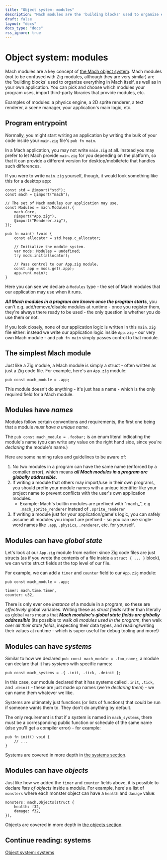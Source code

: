 ```yaml
---
title: "Object system: modules"
description: "Mach modules are the 'building blocks' used to organize everything in Mach itself, as well as in your own application."
draft: false
layout: "docs"
docs_type: "docs"
rss_ignore: true
---
```


# Object system: modules

Mach modules are a key concept of [the Mach object system](../). Mach modules (not to be confused with Zig modules, although they are very similar) are the 'building blocks' used to organize everything in Mach itself, as well as in your own application. You can pick and choose which modules your program uses, import third-party libraries that provide modules, etc.

Examples of modules: a physics engine, a 2D sprite renderer, a text renderer, a scene manager, your application's main logic, etc.

## Program entrypoint

Normally, you might start writing an application by writing the bulk of your code inside your `main.zig` file's `pub fn main`.

In a Mach application, you may not write `main.zig` at all. Instead you may prefer to let Mach provide `main.zig` for you depending on the platform, so that it can provide a different version for desktop/mobile/etc that handles such differences.

If you were to write `main.zig` yourself, though, it would look something like this for a desktop app:

```zig
const std = @import("std");
const mach = @import("mach");

// The set of Mach modules our application may use.
const Modules = mach.Modules(.{
    mach.Core,
    @import("App.zig"),
    @import("Renderer.zig"),
});

pub fn main() !void {
    const allocator = std.heap.c_allocator;

    // Initialize the module system.
    var mods: Modules = undefined;
    try mods.init(allocator);

    // Pass control to our App.zig module.
    const app = mods.get(.app);
    app.run(.main);
}
```

Here you can see we declare a `Modules` type - the set of Mach modules that our application may use when it runs.

**_All Mach modules in a program are known once the program starts_**, you can't e.g. add/remove/disable modules at runtime - once you register them, they're always there ready to be used - the only question is whether you do use them or not.

If you look closely, none of our application logic is written in this `main.zig` file either: instead we write our application logic inside `App.zig` - our very own Mach module - and `pub fn main` simply passes control to that module.

## The simplest Mach module

Just like a Zig module, a Mach module is simply a struct - often written as just a Zig code file. For example, here's an `App.zig` module:

```zig
pub const mach_module = .app;
```

This module doesn't do anything - it's just has a name - which is the only required field for a Mach module.

## Modules have _names_

Modules follow certain conventions and requirements, the first one being that a module _must have a unique name_.

The `pub const mach_module = .foobar;` is an enum literal indicating the module's name (you can write any value on the right hand side, since you're _declaring_ the module's name.)

Here are some naming rules and guidelines to be aware of:

1. No two modules in a program can have the same name (enforced by a compiler error), which means **_all Mach modules in a program are globally addressible_**.
2. If writing a module that others may import/use in their own programs, you should prefix your module names with a unique identifier like your project name to prevent conflicts with the user's own application modules.
   * Example: Mach's builtin modules are prefixed with "mach_", e.g. `.mach_sprite_renderer` instead of `.sprite_renderer`
3. If writing a module just for your application/game's logic, you can safely assume all modules you import are prefixed - so you can use single-word names like `.app`, `.physics`, `.renderer`, etc. for yourself.

## Modules can have _global state_

Let's look at our `App.zig` module from earlier: since Zig code files are just structs (as if you wrote the contents of a file inside a `struct { ... }` block), we can write struct fields at the top level of our file.

For example, we can add a `timer` and `counter` field to our `App.zig` module:

```zig
pub const mach_module = .app;

timer: mach.time.Timer,
counter: u32,
```

There is only ever one _instance_ of a module in a program, so these are _effectively_ global variables. Writing these as _struct fields_ rather than literally as global `var`s means that **_Mach moduloe's global state fields are globally addressible_** (its possible to walk _all modules used in the program_, then walk over _all their state fields_, inspecting their data types, and reading/writing their values at runtime - which is super useful for debug tooling and more!)

## Modules can have _systems_

Similar to how we declared `pub const mach_module = .foo_name;`, a module can declare that it has _systems_ with specific names:

```zig
pub const mach_systems = .{ .init, .tick, .deinit };
```

In this case, our module declared that it has systems called `.init`, `.tick`, and `.deinit` - these are just made up names (we're _declaring them_) - we can name them whatever we like.

Systems are ultimately just functions (or lists of functions) that _could_ be run if someone wants them to. They don't do anything by default.

The only requirement is that if a system is named in `mach_systems`, there must be a corresponding public function or schedule of the same name (else you'll get a compiler error) - for example:

```zig
pub fn init() void {
    // ...
}
```

Systems are covered in more depth in [the systems section](../systems).

## Modules can have _objects_

Just like how we added the `timer` and `counter` fields above, it is possible to declare _lists of objects_ inside a module. For example, here's a list of `monsters` where each monster object can have a `health` and `damage` value:

```zig
monsters: mach.Objects(struct {
    health: f32,
    damage: f32,
}),
```

Objects are covered in more depth in [the objects section](../objects).

## Continue reading: systems

[Object system: systems](../systems)
